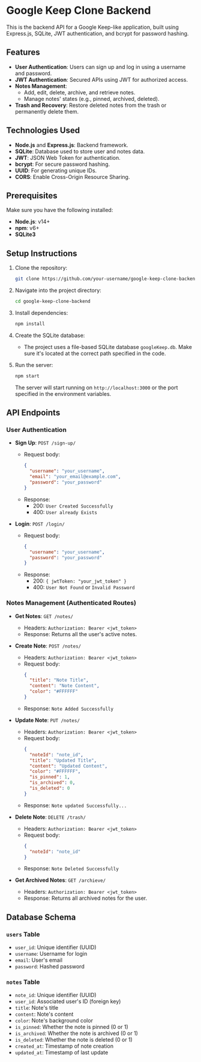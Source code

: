 # Google Keep Clone Backend

This is the backend API for a Google Keep-like application, built using Express.js, SQLite, JWT authentication, and bcrypt for password hashing.

## Features

- **User Authentication**: Users can sign up and log in using a username and password.
- **JWT Authentication**: Secured APIs using JWT for authorized access.
- **Notes Management**: 
  - Add, edit, delete, archive, and retrieve notes.
  - Manage notes' states (e.g., pinned, archived, deleted).
- **Trash and Recovery**: Restore deleted notes from the trash or permanently delete them.

## Technologies Used

- **Node.js** and **Express.js**: Backend framework.
- **SQLite**: Database used to store user and notes data.
- **JWT**: JSON Web Token for authentication.
- **bcrypt**: For secure password hashing.
- **UUID**: For generating unique IDs.
- **CORS**: Enable Cross-Origin Resource Sharing.
  
## Prerequisites

Make sure you have the following installed:

- **Node.js**: v14+ 
- **npm**: v6+
- **SQLite3**

## Setup Instructions

1. Clone the repository:
    ```bash
    git clone https://github.com/your-username/google-keep-clone-backend.git
    ```

2. Navigate into the project directory:
    ```bash
    cd google-keep-clone-backend
    ```

3. Install dependencies:
    ```bash
    npm install
    ```

4. Create the SQLite database:
    - The project uses a file-based SQLite database `googleKeep.db`. Make sure it's located at the correct path specified in the code.

5. Run the server:
    ```bash
    npm start
    ```
    The server will start running on `http://localhost:3000` or the port specified in the environment variables.

## API Endpoints

### User Authentication

- **Sign Up**: `POST /sign-up/`
    - Request body:
        ```json
        {
          "username": "your_username",
          "email": "your_email@example.com",
          "password": "your_password"
        }
        ```
    - Response:
        - 200: `User Created Successfully`
        - 400: `User already Exists`

- **Login**: `POST /login/`
    - Request body:
        ```json
        {
          "username": "your_username",
          "password": "your_password"
        }
        ```
    - Response:
        - 200: `{ jwtToken: "your_jwt_token" }`
        - 400: `User Not Found` or `Invalid Password`

### Notes Management (Authenticated Routes)

- **Get Notes**: `GET /notes/`
    - Headers: `Authorization: Bearer <jwt_token>`
    - Response: Returns all the user's active notes.

- **Create Note**: `POST /notes/`
    - Headers: `Authorization: Bearer <jwt_token>`
    - Request body:
        ```json
        {
          "title": "Note Title",
          "content": "Note Content",
          "color": "#FFFFFF"
        }
        ```
    - Response: `Note Added Successfully`

- **Update Note**: `PUT /notes/`
    - Headers: `Authorization: Bearer <jwt_token>`
    - Request body:
        ```json
        {
          "noteId": "note_id",
          "title": "Updated Title",
          "content": "Updated Content",
          "color": "#FFFFFF",
          "is_pinned": 1,
          "is_archived": 0,
          "is_deleted": 0
        }
        ```
    - Response: `Note updated Successfully...`

- **Delete Note**: `DELETE /trash/`
    - Headers: `Authorization: Bearer <jwt_token>`
    - Request body:
        ```json
        {
          "noteId": "note_id"
        }
        ```
    - Response: `Note Deleted Successfully`

- **Get Archived Notes**: `GET /archieve/`
    - Headers: `Authorization: Bearer <jwt_token>`
    - Response: Returns all archived notes for the user.

## Database Schema

### `users` Table

- `user_id`: Unique identifier (UUID)
- `username`: Username for login
- `email`: User's email
- `password`: Hashed password

### `notes` Table

- `note_id`: Unique identifier (UUID)
- `user_id`: Associated user's ID (foreign key)
- `title`: Note's title
- `content`: Note's content
- `color`: Note's background color
- `is_pinned`: Whether the note is pinned (0 or 1)
- `is_archived`: Whether the note is archived (0 or 1)
- `is_deleted`: Whether the note is deleted (0 or 1)
- `created_at`: Timestamp of note creation
- `updated_at`: Timestamp of last update


